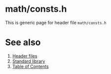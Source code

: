 # math/consts.h
This is generic page for header file `math/consts.h`
# See also
1. [Header files](../README.md)
2. [Standard library](../../README.md)
3. [Table of Contents](../../../README.md)
